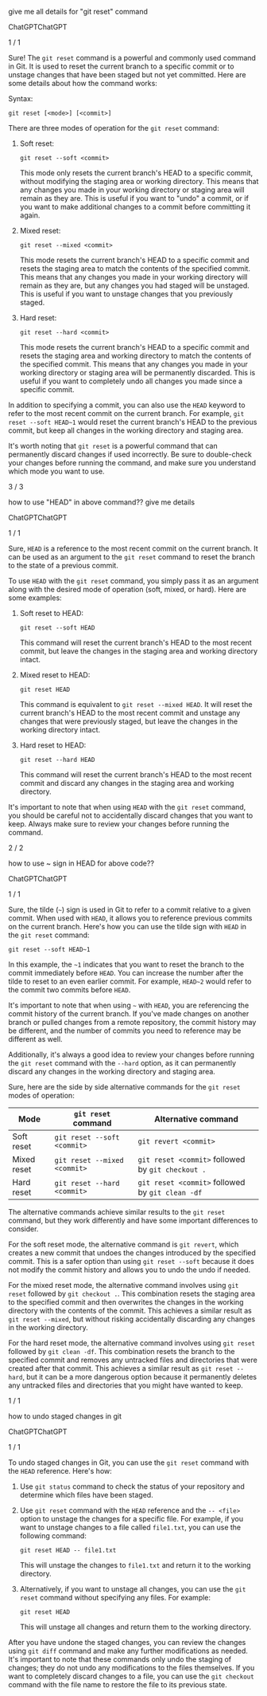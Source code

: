 give me all details for "git reset" command

ChatGPTChatGPT

1 / 1

Sure! The `git reset` command is a powerful and commonly used command in Git. It is used to reset the current branch to a specific commit or to unstage changes that have been staged but not yet committed. Here are some details about how the command works:

Syntax:

```
git reset [<mode>] [<commit>]

```

There are three modes of operation for the `git reset` command:

1.  Soft reset:
    
    ```
    git reset --soft <commit>
    
    ```
    
    This mode only resets the current branch's HEAD to a specific commit, without modifying the staging area or working directory. This means that any changes you made in your working directory or staging area will remain as they are. This is useful if you want to "undo" a commit, or if you want to make additional changes to a commit before committing it again.
    
2.  Mixed reset:
    
    ```
    git reset --mixed <commit>
    
    ```
    
    This mode resets the current branch's HEAD to a specific commit and resets the staging area to match the contents of the specified commit. This means that any changes you made in your working directory will remain as they are, but any changes you had staged will be unstaged. This is useful if you want to unstage changes that you previously staged.
    
3.  Hard reset:
    
    ```
    git reset --hard <commit>
    
    ```
    
    This mode resets the current branch's HEAD to a specific commit and resets the staging area and working directory to match the contents of the specified commit. This means that any changes you made in your working directory or staging area will be permanently discarded. This is useful if you want to completely undo all changes you made since a specific commit.
    

In addition to specifying a commit, you can also use the `HEAD` keyword to refer to the most recent commit on the current branch. For example, `git reset --soft HEAD~1` would reset the current branch's HEAD to the previous commit, but keep all changes in the working directory and staging area.

It's worth noting that `git reset` is a powerful command that can permanently discard changes if used incorrectly. Be sure to double-check your changes before running the command, and make sure you understand which mode you want to use.


3 / 3

how to use "HEAD" in above command?? give me details

ChatGPTChatGPT

1 / 1

Sure, `HEAD` is a reference to the most recent commit on the current branch. It can be used as an argument to the `git reset` command to reset the branch to the state of a previous commit.

To use `HEAD` with the `git reset` command, you simply pass it as an argument along with the desired mode of operation (soft, mixed, or hard). Here are some examples:

1.  Soft reset to HEAD:
    
    ```
    git reset --soft HEAD
    
    ```
    
    This command will reset the current branch's HEAD to the most recent commit, but leave the changes in the staging area and working directory intact.
    
2.  Mixed reset to HEAD:
    
    ```
    git reset HEAD
    
    ```
    
    This command is equivalent to `git reset --mixed HEAD`. It will reset the current branch's HEAD to the most recent commit and unstage any changes that were previously staged, but leave the changes in the working directory intact.
    
3.  Hard reset to HEAD:
    
    ```
    git reset --hard HEAD
    
    ```
    
    This command will reset the current branch's HEAD to the most recent commit and discard any changes in the staging area and working directory.
    

It's important to note that when using `HEAD` with the `git reset` command, you should be careful not to accidentally discard changes that you want to keep. Always make sure to review your changes before running the command.


2 / 2

how to use ~ sign in HEAD for above code??

ChatGPTChatGPT

1 / 1

Sure, the tilde (`~`) sign is used in Git to refer to a commit relative to a given commit. When used with `HEAD`, it allows you to reference previous commits on the current branch. Here's how you can use the tilde sign with `HEAD` in the `git reset` command:

```
git reset --soft HEAD~1

```

In this example, the `~1` indicates that you want to reset the branch to the commit immediately before `HEAD`. You can increase the number after the tilde to reset to an even earlier commit. For example, `HEAD~2` would refer to the commit two commits before `HEAD`.

It's important to note that when using `~` with `HEAD`, you are referencing the commit history of the current branch. If you've made changes on another branch or pulled changes from a remote repository, the commit history may be different, and the number of commits you need to reference may be different as well.

Additionally, it's always a good idea to review your changes before running the `git reset` command with the `--hard` option, as it can permanently discard any changes in the working directory and staging area.



Sure, here are the side by side alternative commands for the `git reset` modes of operation:

| Mode | `git reset` command | Alternative command |
| --- | --- | --- |
| Soft reset | `git reset --soft <commit>` | `git revert <commit>` |
| Mixed reset | `git reset --mixed <commit>` | `git reset <commit>` followed by `git checkout .` |
| Hard reset | `git reset --hard <commit>` | `git reset <commit>` followed by `git clean -df` |

The alternative commands achieve similar results to the `git reset` command, but they work differently and have some important differences to consider.

For the soft reset mode, the alternative command is `git revert`, which creates a new commit that undoes the changes introduced by the specified commit. This is a safer option than using `git reset --soft` because it does not modify the commit history and allows you to undo the undo if needed.

For the mixed reset mode, the alternative command involves using `git reset` followed by `git checkout .`. This combination resets the staging area to the specified commit and then overwrites the changes in the working directory with the contents of the commit. This achieves a similar result as `git reset --mixed`, but without risking accidentally discarding any changes in the working directory.

For the hard reset mode, the alternative command involves using `git reset` followed by `git clean -df`. This combination resets the branch to the specified commit and removes any untracked files and directories that were created after that commit. This achieves a similar result as `git reset --hard`, but it can be a more dangerous option because it permanently deletes any untracked files and directories that you might have wanted to keep.


1 / 1

how to undo staged changes in git

ChatGPTChatGPT

1 / 1

To undo staged changes in Git, you can use the `git reset` command with the `HEAD` reference. Here's how:

1.  Use `git status` command to check the status of your repository and determine which files have been staged.
    
2.  Use `git reset` command with the `HEAD` reference and the `-- <file>` option to unstage the changes for a specific file. For example, if you want to unstage changes to a file called `file1.txt`, you can use the following command:
    
    ```
    git reset HEAD -- file1.txt
    
    ```
    
    This will unstage the changes to `file1.txt` and return it to the working directory.
    
3.  Alternatively, if you want to unstage all changes, you can use the `git reset` command without specifying any files. For example:
    
    ```
    git reset HEAD
    
    ```
    
    This will unstage all changes and return them to the working directory.
    

After you have undone the staged changes, you can review the changes using `git diff` command and make any further modifications as needed. It's important to note that these commands only undo the staging of changes; they do not undo any modifications to the files themselves. If you want to completely discard changes to a file, you can use the `git checkout` command with the file name to restore the file to its previous state.
